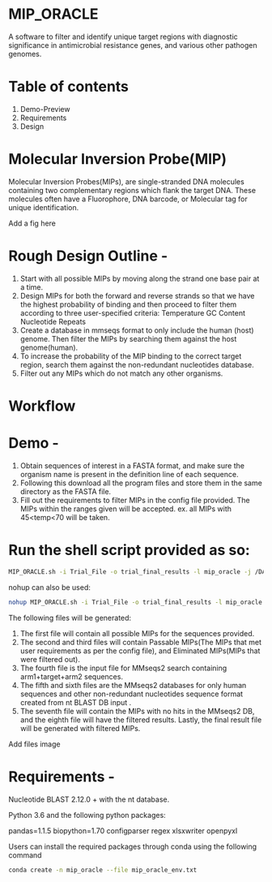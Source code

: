 # MIP_ORACLE
A software to filter and identify unique target regions with diagnostic significance in antimicrobial resistance genes, and various other pathogen genomes.

# Table of contents
1. Demo-Preview
2. Requirements
3. Design


# Molecular Inversion Probe(MIP)

Molecular Inversion Probes(MIPs), are single-stranded DNA molecules containing two complementary regions which flank the target DNA. These molecules often have a Fluorophore, DNA barcode, or Molecular tag for unique identification.

Add a fig here

# Rough Design Outline -

1) Start with all possible MIPs by moving along the strand one base pair at a time.
2) Design MIPs for both the forward and reverse strands so that we have the highest probability of binding and then proceed to filter them according to three user-specified criteria: Temperature GC Content Nucleotide Repeats
3) Create a database in mmseqs format to only include the human (host) genome. Then filter the MIPs by searching them against the host genome(human).
4) To increase the probability of the MIP binding to the correct target region, search them against the non-redundant nucleotides database.
5) Filter out any MIPs which do not match any other organisms.

# Workflow

# Demo -

1) Obtain sequences of interest in a FASTA format, and make sure the organism name is present in the definition line of each sequence.
2) Following this download all the program files and store them in the same directory as the FASTA file.
3) Fill out the requirements to filter MIPs in the config file provided. The MIPs within the ranges given will be accepted. ex. all MIPs with 45<temp<70 will be taken.


# Run the shell script provided as so:

```bash
MIP_ORACLE.sh -i Trial_File -o trial_final_results -l mip_oracle -j /DATA/databases/blast/nt
```

nohup can also be used:

```bash
nohup MIP_ORACLE.sh -i Trial_File -o trial_final_results -l mip_oracle -j /DATA/databases/blast/nt > trial_log.out &
```

The following files will be generated:
1) The first file will contain all possible MIPs for the sequences provided.
2) The second and third files will contain Passable MIPs(The MIPs that met user requirements as per the config file), and Eliminated MIPs(MIPs that were filtered out).
3) The fourth file is the input file for MMseqs2 search containing arm1+target+arm2 sequences.
4) The fifth and sixth files are the MMseqs2 databases for only human sequences and other non-redundant nucleotides sequence format created from nt BLAST DB input .
5) The seventh file will contain the MIPs with no hits in the MMseqs2 DB, and the eighth file will have the filtered results.
Lastly, the final result file will be generated with filtered MIPs.

Add files image


# Requirements -

Nucleotide BLAST 2.12.0 + with the nt database.

Python 3.6 and the following python packages:

pandas=1.1.5
biopython=1.70
configparser
regex
xlsxwriter
openpyxl

Users can install the required packages through conda using the following command

```bash
conda create -n mip_oracle --file mip_oracle_env.txt
```

